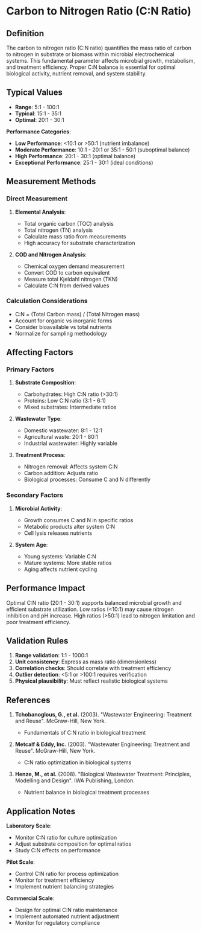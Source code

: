 <!--
Parameter ID: c_n_ratio
Category: biological
Generated: 2025-01-16T12:03:00.000Z
-->

# Carbon to Nitrogen Ratio (C:N Ratio)

## Definition

The carbon to nitrogen ratio (C:N ratio) quantifies the mass ratio of carbon to
nitrogen in substrate or biomass within microbial electrochemical systems. This
fundamental parameter affects microbial growth, metabolism, and treatment
efficiency. Proper C:N balance is essential for optimal biological activity,
nutrient removal, and system stability.

## Typical Values

- **Range**: 5:1 - 100:1
- **Typical**: 15:1 - 35:1
- **Optimal**: 20:1 - 30:1

**Performance Categories**:

- **Low Performance**: <10:1 or >50:1 (nutrient imbalance)
- **Moderate Performance**: 10:1 - 20:1 or 35:1 - 50:1 (suboptimal balance)
- **High Performance**: 20:1 - 30:1 (optimal balance)
- **Exceptional Performance**: 25:1 - 30:1 (ideal conditions)

## Measurement Methods

### Direct Measurement

1. **Elemental Analysis**:
   - Total organic carbon (TOC) analysis
   - Total nitrogen (TN) analysis
   - Calculate mass ratio from measurements
   - High accuracy for substrate characterization

2. **COD and Nitrogen Analysis**:
   - Chemical oxygen demand measurement
   - Convert COD to carbon equivalent
   - Measure total Kjeldahl nitrogen (TKN)
   - Calculate C:N from derived values

### Calculation Considerations

- C:N = (Total Carbon mass) / (Total Nitrogen mass)
- Account for organic vs inorganic forms
- Consider bioavailable vs total nutrients
- Normalize for sampling methodology

## Affecting Factors

### Primary Factors

1. **Substrate Composition**:
   - Carbohydrates: High C:N ratio (>30:1)
   - Proteins: Low C:N ratio (3:1 - 6:1)
   - Mixed substrates: Intermediate ratios

2. **Wastewater Type**:
   - Domestic wastewater: 8:1 - 12:1
   - Agricultural waste: 20:1 - 80:1
   - Industrial wastewater: Highly variable

3. **Treatment Process**:
   - Nitrogen removal: Affects system C:N
   - Carbon addition: Adjusts ratio
   - Biological processes: Consume C and N differently

### Secondary Factors

1. **Microbial Activity**:
   - Growth consumes C and N in specific ratios
   - Metabolic products alter system C:N
   - Cell lysis releases nutrients

2. **System Age**:
   - Young systems: Variable C:N
   - Mature systems: More stable ratios
   - Aging affects nutrient cycling

## Performance Impact

Optimal C:N ratio (20:1 - 30:1) supports balanced microbial growth and efficient
substrate utilization. Low ratios (<10:1) may cause nitrogen inhibition and pH
increase. High ratios (>50:1) lead to nitrogen limitation and poor treatment
efficiency.

## Validation Rules

1. **Range validation**: 1:1 - 1000:1
2. **Unit consistency**: Express as mass ratio (dimensionless)
3. **Correlation checks**: Should correlate with treatment efficiency
4. **Outlier detection**: <5:1 or >100:1 requires verification
5. **Physical plausibility**: Must reflect realistic biological systems

## References

1. **Tchobanoglous, G., et al.** (2003). "Wastewater Engineering: Treatment and
   Reuse". McGraw-Hill, New York.
   - Fundamentals of C:N ratio in biological treatment

2. **Metcalf & Eddy, Inc.** (2003). "Wastewater Engineering: Treatment and
   Reuse". McGraw-Hill, New York.
   - C:N ratio optimization in biological systems

3. **Henze, M., et al.** (2008). "Biological Wastewater Treatment: Principles,
   Modelling and Design". IWA Publishing, London.
   - Nutrient balance in biological treatment processes

## Application Notes

**Laboratory Scale**:

- Monitor C:N ratio for culture optimization
- Adjust substrate composition for optimal ratios
- Study C:N effects on performance

**Pilot Scale**:

- Control C:N ratio for process optimization
- Monitor for treatment efficiency
- Implement nutrient balancing strategies

**Commercial Scale**:

- Design for optimal C:N ratio maintenance
- Implement automated nutrient adjustment
- Monitor for regulatory compliance
